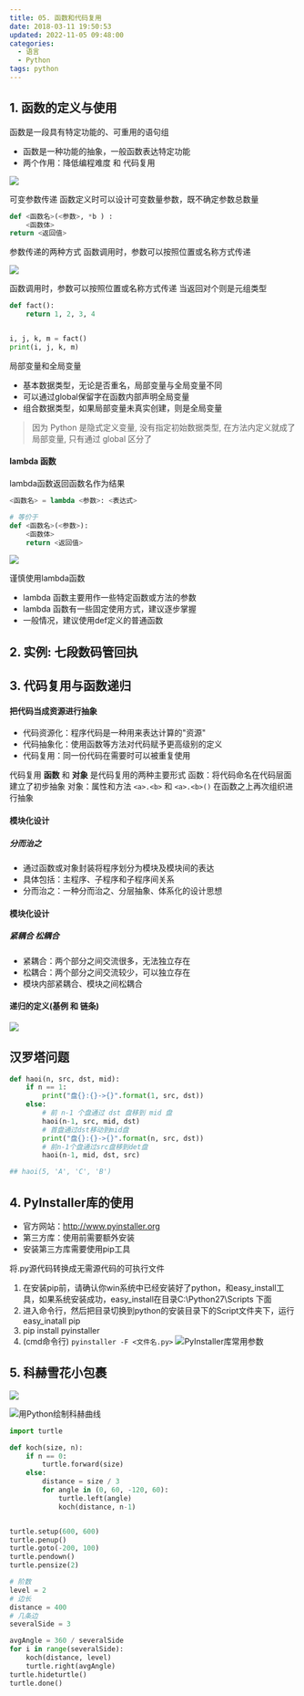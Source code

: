```yaml
---
title: 05. 函数和代码复用
date: 2018-03-11 19:50:53
updated: 2022-11-05 09:48:00
categories:
  - 语言
  - Python
tags: python
---
```


## 1. 函数的定义与使用

函数是一段具有特定功能的、可重用的语句组

* 函数是一种功能的抽象，一般函数表达特定功能
* 两个作用：降低编程难度 和 代码复用

![](https://upload-images.jianshu.io/upload_images/1662509-636b259e7b398758.png?imageMogr2/auto-orient/strip%7CimageView2/2/w/1240)

可变参数传递
函数定义时可以设计可变数量参数，既不确定参数总数量

```py
def <函数名>(<参数>, *b ) :
    <函数体>
return <返回值>
```

参数传递的两种方式
函数调用时，参数可以按照位置或名称方式传递

![](https://upload-images.jianshu.io/upload_images/1662509-43d3eb1427e6a284.png?imageMogr2/auto-orient/strip%7CimageView2/2/w/1240)

函数调用时，参数可以按照位置或名称方式传递
当返回对个则是元组类型

```py
def fact():
    return 1, 2, 3, 4


i, j, k, m = fact()
print(i, j, k, m)
```

局部变量和全局变量

* 基本数据类型，无论是否重名，局部变量与全局变量不同
* 可以通过global保留字在函数内部声明全局变量
* 组合数据类型，如果局部变量未真实创建，则是全局变量

> 因为 Python 是隐式定义变量, 没有指定初始数据类型, 在方法内定义就成了局部变量, 只有通过 global 区分了

#### lambda 函数

lambda函数返回函数名作为结果

```py
<函数名> = lambda <参数>: <表达式>

# 等价于
def <函数名>(<参数>):
    <函数体>
    return <返回值>
```

![](https://upload-images.jianshu.io/upload_images/1662509-1cfaf9934388c491.png?imageMogr2/auto-orient/strip%7CimageView2/2/w/1240)

谨慎使用lambda函数

* lambda 函数主要用作一些特定函数或方法的参数
* lambda 函数有一些固定使用方式，建议逐步掌握
* 一般情况，建议使用def定义的普通函数

## 2. 实例: 七段数码管回执

## 3. 代码复用与函数递归

#### 把代码当成资源进行抽象

* 代码资源化：程序代码是一种用来表达计算的"资源"
* 代码抽象化：使用函数等方法对代码赋予更高级别的定义
* 代码复用：同一份代码在需要时可以被重复使用

代码复用
**函数** 和 **对象** 是代码复用的两种主要形式
函数：将代码命名在代码层面建立了初步抽象
对象：属性和方法 `<a>.<b>` 和 `<a>.<b>()` 在函数之上再次组织进行抽象

#### 模块化设计

##### 分而治之

* 通过函数或对象封装将程序划分为模块及模块间的表达
* 具体包括：主程序、子程序和子程序间关系
* 分而治之：一种分而治之、分层抽象、体系化的设计思想

#### 模块化设计

##### 紧耦合 松耦合

* 紧耦合：两个部分之间交流很多，无法独立存在
* 松耦合：两个部分之间交流较少，可以独立存在
* 模块内部紧耦合、模块之间松耦合

#### 递归的定义(基例 和 链条)

![](https://upload-images.jianshu.io/upload_images/1662509-8cdc22f892bafca3.png?imageMogr2/auto-orient/strip%7CimageView2/2/w/1240)

## 汉罗塔问题

``` python
def haoi(n, src, dst, mid):
    if n == 1:
        print("盘{}:{}->{}".format(1, src, dst))
    else:
        # 前 n-1 个盘通过 dst 盘移到 mid 盘
        haoi(n-1, src, mid, dst)
        # 首盘通过dst移动到mid盘
        print("盘{}:{}->{}".format(n, src, dst))
        # 前n-1个盘通过src盘移到det盘
        haoi(n-1, mid, dst, src)

## haoi(5, 'A', 'C', 'B')
```

## 4. PyInstaller库的使用

* 官方网站：<http://www.pyinstaller.org>
* 第三方库：使用前需要额外安装
* 安装第三方库需要使用pip工具

将.py源代码转换成无需源代码的可执行文件

1. 在安装pip前，请确认你win系统中已经安装好了python，和easy_install工具，如果系统安装成功，easy_install在目录C:\Python27\Scripts 下面
2. 进入命令行，然后把目录切换到python的安装目录下的Script文件夹下，运行 easy_inatall pip
3. pip install pyinstaller
4. (cmd命令行) `pyinstaller -F <文件名.py>`
![PyInstaller库常用参数](https://upload-images.jianshu.io/upload_images/1662509-31c2325b99a028e5.png?imageMogr2/auto-orient/strip%7CimageView2/2/w/1240)

## 5. 科赫雪花小包裹

![](https://upload-images.jianshu.io/upload_images/1662509-4485e3de59d5e9a3.png?imageMogr2/auto-orient/strip%7CimageView2/2/w/1240)

![用Python绘制科赫曲线](https://upload-images.jianshu.io/upload_images/1662509-7d49d178fafcbf80.png?imageMogr2/auto-orient/strip%7CimageView2/2/w/1240)

``` python
import turtle

def koch(size, n):
    if n == 0:
        turtle.forward(size)
    else:
        distance = size / 3
        for angle in (0, 60, -120, 60):
            turtle.left(angle)
            koch(distance, n-1)


turtle.setup(600, 600)
turtle.penup()
turtle.goto(-200, 100)
turtle.pendown()
turtle.pensize(2)

# 阶数
level = 2
# 边长
distance = 400
# 几条边
severalSide = 3

avgAngle = 360 / severalSide
for i in range(severalSide):
    koch(distance, level)
    turtle.right(avgAngle)
turtle.hideturtle()
turtle.done()
```
